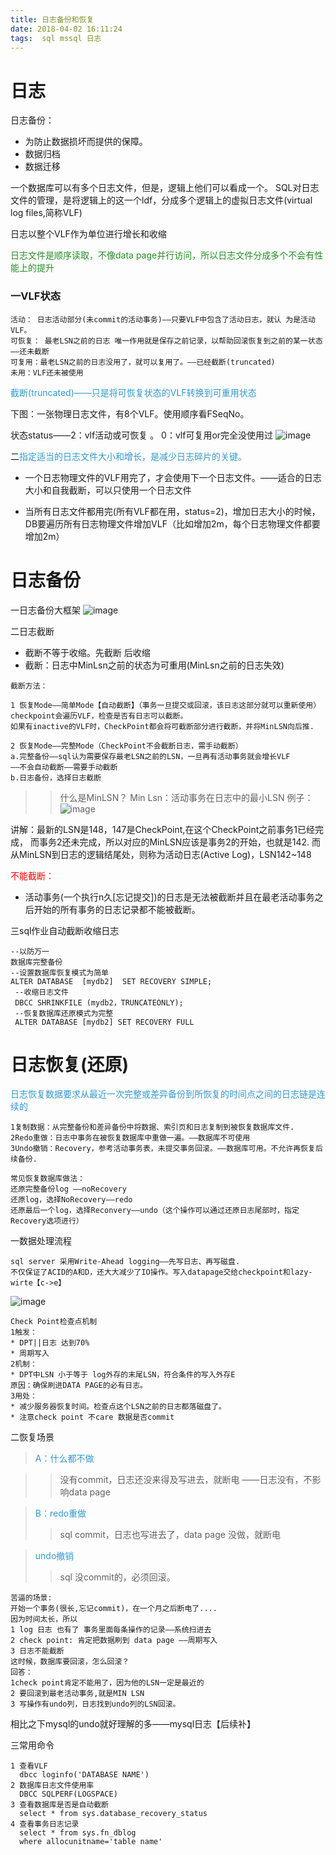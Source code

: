 ```yaml
---
title: 日志备份和恢复
date: 2018-04-02 16:11:24
tags:  sql mssql 日志
---
```

# 日志
日志备份：
* 为防止数据损坏而提供的保障。
* 数据归档
* 数据迁移

一个数据库可以有多个日志文件，但是，逻辑上他们可以看成一个。
SQL对日志文件的管理，是将逻辑上的这一个ldf，分成多个逻辑上的虚拟日志文件(virtual log files,简称VLF)

日志以整个VLF作为单位进行增长和收缩

<font color =#238e23 >
日志文件是顺序读取，不像data page并行访问，所以日志文件分成多个不会有性能上的提升</font>

### 一VLF状态
```
活动： 日志活动部分(未commit的活动事务)——只要VLF中包含了活动日志，就认 为是活动VLF。            
可恢复： 最老LSN之前的日志 唯一作用就是保存之前记录，以帮助回滚恢复到之前的某一状态——还未截断
可复用：最老LSN之前的日志没用了，就可以复用了。——已经截断(truncated)
未用：VLF还未被使用
```
<font color=#3299cc>截断(truncated)——只是将可恢复状态的VLF转换到可重用状态</font>

下图：一张物理日志文件，有8个VLF。使用顺序看FSeqNo。

状态status——2：vlf活动或可恢复 。 0：vlf可复用or完全没使用过
![image](https://raw.githubusercontent.com/Jaki0615/PIC/master/sql1.png)

二<font color=#3299cc>指定适当的日志文件大小和增长，是减少日志碎片的关键。</font>

* 一个日志物理文件的VLF用完了，才会使用下一个日志文件。——适合的日志大小和自我截断，可以只使用一个日志文件

* 当所有日志文件都用完(所有VLF都在用，status=2)，增加日志大小的时候，DB要遍历所有日志物理文件增加VLF（比如增加2m，每个日志物理文件都要增加2m）
# 日志备份
一日志备份大框架
![image](https://raw.githubusercontent.com/Jaki0615/PIC/master/sql2.png)

二日志截断
* 截断不等于收缩。先截断 后收缩
* 截断：日志中MinLsn之前的状态为可重用(MinLsn之前的日志失效)
```
截断方法：

1 恢复Mode——简单Mode【自动截断】（事务一旦提交或回滚，该日志这部分就可以重新使用）
checkpoint会遍历VLF，检查是否有日志可以截断。
如果有inactive的VLF时，CheckPoint都会将可截断部分进行截断，并将MinLSN向后推.

2 恢复Mode——完整Mode（CheckPoint不会截断日志，需手动截断）
a.完整备份——sql认为需要保存最老LSN之前的LSN，一旦再有活动事务就会增长VLF
——不会自动截断——需要手动截断
b.日志备份，选择日志截断
```
>>什么是MinLSN？
Min Lsn：活动事务在日志中的最小LSN
例子：
![image](https://raw.githubusercontent.com/Jaki0615/PIC/master/sql3.png)

讲解：最新的LSN是148，147是CheckPoint,在这个CheckPoint之前事务1已经完成，
而事务2还未完成，所以对应的MinLSN应该是事务2的开始，也就是142.
而从MinLSN到日志的逻辑结尾处，则称为活动日志(Active Log)，LSN142~148

<font color=red>不能截断：</font>
* 活动事务(一个执行n久[忘记提交])的日志是无法被截断并且在最老活动事务之后开始的所有事务的日志记录都不能被截断。

三sql作业自动截断收缩日志
```
--以防万一
数据库完整备份
--设置数据库恢复模式为简单
ALTER DATABASE  [mydb2]  SET RECOVERY SIMPLE;
 --收缩日志文件
 DBCC SHRINKFILE (mydb2，TRUNCATEONLY);
 --恢复数据库还原模式为完整
 ALTER DATABASE [mydb2] SET RECOVERY FULL 
```
# 日志恢复(还原)
<font color=#3299cc>日志恢复数据要求从最近一次完整或差异备份到所恢复的时间点之间的日志链是连续的</font>

```
1复制数据：从完整备份和差异备份中将数据、索引页和日志复制到被恢复数据库文件.
2Redo重做：日志中事务在被恢复数据库中重做一遍。——数据库不可使用
3Undo撤销：Recovery，参考活动事务表，未提交事务回滚。——数据库可用。不允许再恢复后续备份.

常见恢复数据库做法：
还原完整备份log ——noRecovery
还原log，选择NoRecovery——redo
还原最后一个log，选择Reconvery——undo（这个操作可以通过还原日志尾部时，指定Recovery选项进行）
```
一数据处理流程
```
sql server 采用Write-Ahead logging——先写日志、再写磁盘.
不仅保证了ACID的A和D，还大大减少了IO操作。写入datapage交给checkpoint和lazy-wirte【c->e】
```
![image](https://raw.githubusercontent.com/Jaki0615/PIC/master/sql4.png)

```
Check Point检查点机制
1触发：
* DPT||日志 达到70% 
* 周期写入
2机制：
* DPT中LSN 小于等于 log外存的末尾LSN，符合条件的写入外存E
原因：确保刷进DATA PAGE的必有日志。
3用处：
* 减少服务器恢复时间。检查点这个LSN之前的日志都落磁盘了。
* 注意check point 不care 数据是否commit
```
二恢复场景

><FONT COLOR=#3299cc> A：什么都不做</FONT>

>>没有commit，日志还没来得及写进去，就断电
——日志没有，不影响data page

><FONT COLOR=#3299cc> B：redo重做</FONT>
>>sql commit，日志也写进去了，data page 没做，就断电

><FONT COLOR=#3299cc>undo撤销</FONT>
>>sql 没commit的，必须回滚。
```
苦逼的场景:
开始一个事务(很长,忘记commit)，在一个月之后断电了....
因为时间太长，所以
1 log 日志 也有了 事务里面每条操作的记录——系统扫进去
2 check point: 肯定把数据刷到 data page ——周期写入
3 日志不能截断
这时候，数据库要回滚，怎么回滚？
回答：
1check point肯定不能用了，因为他的LSN一定是最近的
2 要回滚到最老活动事务,就是MIN LSN
3 写操作有undo列，日志找到undo列的LSN回滚。
```
相比之下mysql的undo就好理解的多——mysql日志【后续补】

三常用命令
```
1 查看VLF
  dbcc loginfo('DATABASE NAME')
2 数据库日志文件使用率
  DBCC SQLPERF(LOGSPACE)
3 查看数据库是否是自动截断
  select * from sys.database_recovery_status
4 查看事务日志记录
  select * from sys.fn_dblog
  where allocunitname='table name'
```
